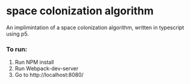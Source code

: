 # space colonization algorithm

An implimintation of a space colonization algorithm, written in typescript using p5. 

### To run:

1. Run NPM install
2. Run Webpack-dev-server
3. Go to http://localhost:8080/